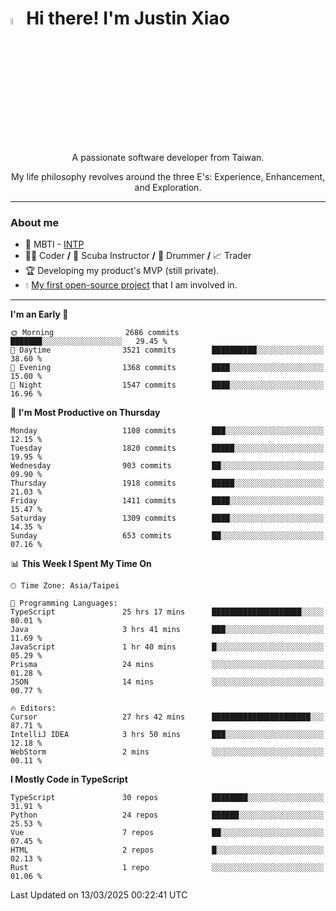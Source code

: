 # <img src="https://media.giphy.com/media/hvRJCLFzcasrR4ia7z/giphy.gif" width="5%">Hi there! I'm Justin Xiao
<p align="center">A passionate software developer from Taiwan.  </p>
<p align="center">My life philosophy revolves around the three E's: Experience, Enhancement, and Exploration.</p>

---
### About me
- 👀 MBTI - [INTP](https://www.16personalities.com/intp-personality)
- 👨‍💻 Coder **/** 🤿 Scuba Instructor **/** 🥁 Drummer **/** 📈 Trader
- 🏆 Developing my product's MVP (still private).
- 💧 [My first open-source project](https://github.com/Game-as-a-Service/Game-Lobby-Web) that I am involved in.

---
<!--START_SECTION:waka-->
**I'm an Early 🐤** 

```text
🌞 Morning                2686 commits        ███████░░░░░░░░░░░░░░░░░░   29.45 % 
🌆 Daytime                3521 commits        ██████████░░░░░░░░░░░░░░░   38.60 % 
🌃 Evening                1368 commits        ████░░░░░░░░░░░░░░░░░░░░░   15.00 % 
🌙 Night                  1547 commits        ████░░░░░░░░░░░░░░░░░░░░░   16.96 % 
```
📅 **I'm Most Productive on Thursday** 

```text
Monday                   1108 commits        ███░░░░░░░░░░░░░░░░░░░░░░   12.15 % 
Tuesday                  1820 commits        █████░░░░░░░░░░░░░░░░░░░░   19.95 % 
Wednesday                903 commits         ██░░░░░░░░░░░░░░░░░░░░░░░   09.90 % 
Thursday                 1918 commits        █████░░░░░░░░░░░░░░░░░░░░   21.03 % 
Friday                   1411 commits        ████░░░░░░░░░░░░░░░░░░░░░   15.47 % 
Saturday                 1309 commits        ████░░░░░░░░░░░░░░░░░░░░░   14.35 % 
Sunday                   653 commits         ██░░░░░░░░░░░░░░░░░░░░░░░   07.16 % 
```


📊 **This Week I Spent My Time On** 

```text
🕑︎ Time Zone: Asia/Taipei

💬 Programming Languages: 
TypeScript               25 hrs 17 mins      ████████████████████░░░░░   80.01 % 
Java                     3 hrs 41 mins       ███░░░░░░░░░░░░░░░░░░░░░░   11.69 % 
JavaScript               1 hr 40 mins        █░░░░░░░░░░░░░░░░░░░░░░░░   05.29 % 
Prisma                   24 mins             ░░░░░░░░░░░░░░░░░░░░░░░░░   01.28 % 
JSON                     14 mins             ░░░░░░░░░░░░░░░░░░░░░░░░░   00.77 % 

🔥 Editors: 
Cursor                   27 hrs 42 mins      ██████████████████████░░░   87.71 % 
IntelliJ IDEA            3 hrs 50 mins       ███░░░░░░░░░░░░░░░░░░░░░░   12.18 % 
WebStorm                 2 mins              ░░░░░░░░░░░░░░░░░░░░░░░░░   00.11 % 
```

**I Mostly Code in TypeScript** 

```text
TypeScript               30 repos            ████████░░░░░░░░░░░░░░░░░   31.91 % 
Python                   24 repos            ██████░░░░░░░░░░░░░░░░░░░   25.53 % 
Vue                      7 repos             ██░░░░░░░░░░░░░░░░░░░░░░░   07.45 % 
HTML                     2 repos             █░░░░░░░░░░░░░░░░░░░░░░░░   02.13 % 
Rust                     1 repo              ░░░░░░░░░░░░░░░░░░░░░░░░░   01.06 % 
```




 Last Updated on 13/03/2025 00:22:41 UTC
<!--END_SECTION:waka-->
